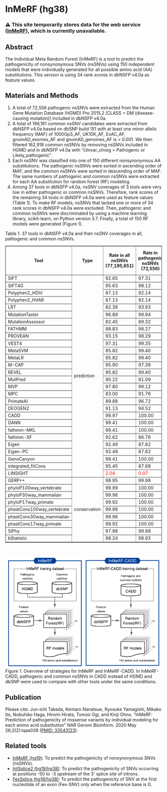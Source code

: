 # InMeRF (hg38)
### :warning: This site temporarily stores data for the web service ([InMeRF](https://www.med.nagoya-u.ac.jp/neurogenetics/InMeRF/)), which is currently unavailable.
## Abstract
The Individual Meta Random Forest (InMeRF) is a tool to predict the pathogenicity of nonsynonymous SNVs (nsSNVs) using 150 independent models that were individually generated for all possible amino acid (AA) substitutions. This version is using 34 rank scores in dbNSFP v4.0a as feature values.
## Materials and Methods
1. A total of 72,556 pathogenic nsSNVs were extracted from the Human Gene Mutation Database (HGMD) Pro 2015.2 [CLASS = DM (disease-causing mutation)] included in dbNSFP v4.0a.
2. A total of 166,161 common nsSNV candidates were extracted from dbNSFP v4.0a based on dbSNP build 151 with at least one minor allelic frequency (MAF) of 1000Gp3_AF, UK10K_AF, ExAC_AF, gnomAD_exomes_AF and gnomAD_genomes_AF is > 0.001. We then filtered 162,918 common nsSNVs by removing nsSNVs included in HGMD and in dbNSFP v4.0a with “clinvar_clnsig = Pathogenic or Likely_pathogenic”.
3. Each nsSNV was classified into one of 150 different nonsynonymous AA substitutions. The pathogenic nsSNVs were sorted in ascending order of MAF, and the common nsSNVs were sorted in descending order of MAF. The same numbers of pathogenic and common nsSNVs were extracted for each AA substitution for random forest (RF) modeling.
4. Among 37 tools in dbNSFP v4.0a, nsSNV coverages of 3 tools were very low in either pathogenic or common nsSNVs. Therefore, rank scores of the remaining 34 tools in dbNSFP v4.0a were used as feature values (Table 1). To make RF models, nsSNVs that lacked one or more of 34 rank scores in dbNSFP v4.0a were excluded. Then, pathogenic and common nsSNVs were discriminated by using a machine learning library, scikit-learn, on Python version 3.7. Finally, a total of 150 RF models were generated (Figure 1).

Table 1. 37 tools in dbNSFP v4.0a and their nsSNV coverages in all, pathogenic and common nsSNVs.
    <table border="1" cellspacing="0">
      <tr>
        <th>Tool</th>
        <th>Type</th>
        <th>Rate in all nsSNVs<br>(77,195,651)</th>
        <th>Rate in pathogenic nsSNVs<br>(72,556)</th>
        <th>Rate in common nsSNVs<br>(162,918)</th>
        <th>Feature values used for RF models</th>
      </tr>
      <tr>
        <td>SIFT</td>
        <td rowspan="28">prediction</td>
        <td>92.65</td>
        <td>97.31</td>
        <td>89.62</td>
        <td>O</td>
      </tr>
      <tr>
        <td>SIFT4G</td>
        <td>95.63</td>
        <td>98.12</td>
        <td>93.46</td>
        <td>O</td>
      </tr>
      <tr>
        <td>Polyphen2_HDIV</td>
        <td>87.13</td>
        <td>92.14</td>
        <td>80.88</td>
        <td>O</td>
      </tr>
      <tr>
        <td>Polyphen2_HVAR</td>
        <td>87.13</td>
        <td>92.14</td>
        <td>80.88</td>
        <td>O</td>
      </tr>
      <tr>
        <td>LRT</td>
        <td>82.39</td>
        <td>93.93</td>
        <td>72.45</td>
        <td>O</td>
      </tr>
      <tr>
        <td>MutationTaster</td>
        <td>96.89</td>
        <td>99.94</td>
        <td>95.72</td>
        <td>O</td>
      </tr>
      <tr>
        <td>MutationAssessor</td>
        <td>82.45</td>
        <td>89.32</td>
        <td>76.07</td>
        <td>O</td>
      </tr>
      <tr>
        <td>FATHMM</td>
        <td>88.83</td>
        <td>98.27</td>
        <td>87.35</td>
        <td>O</td>
      </tr>
      <tr>
        <td>PROVEAN</td>
        <td>93.15</td>
        <td>98.29</td>
        <td>90.39</td>
        <td>O</td>
      </tr>
      <tr>
        <td>VEST4</td>
        <td>97.31</td>
        <td>99.35</td>
        <td>95.72</td>
        <td>O</td>
      </tr>
      <tr>
        <td>MetaSVM</td>
        <td>95.82</td>
        <td>99.40</td>
        <td>94.08</td>
        <td>O</td>
      </tr>
      <tr>
        <td>MetaLR</td>
        <td>95.82</td>
        <td>99.40</td>
        <td>94.08</td>
        <td>O</td>
      </tr>
      <tr>
        <td>M-CAP</td>
        <td>95.90</td>
        <td>97.39</td>
        <td><font color="red">37.24</font></td>
        <td>X</td>
      </tr>
      <tr>
        <td>REVEL</td>
        <td>95.82</td>
        <td>99.40</td>
        <td>94.08</td>
        <td>O</td>
      </tr>
      <tr>
        <td>MutPred</td>
        <td>90.22</td>
        <td>81.09</td>
        <td><font color="red">6.21</font></td>
        <td>X</td>
      </tr>
      <tr>
        <td>MVP</td>
        <td>97.80</td>
        <td>99.12</td>
        <td>73.85</td>
        <td>O</td>
      </tr>
      <tr>
        <td>MPC</td>
        <td>83.00</td>
        <td>91.76</td>
        <td>75.79</td>
        <td>O</td>
      </tr>
      <tr>
        <td>PrimateAI</td>
        <td>89.88</td>
        <td>96.72</td>
        <td>85.13</td>
        <td>O</td>
      </tr>
      <tr>
        <td>DEOGEN2</td>
        <td>91.13</td>
        <td>94.52</td>
        <td>86.73</td>
        <td>O</td>
      </tr>
      <tr>
        <td>CADD</td>
        <td>99.97</td>
        <td>100.00</td>
        <td>100.00</td>
        <td>O</td>
      </tr>
      <tr>
        <td>DANN</td>
        <td>99.41</td>
        <td>100.00</td>
        <td>100.00</td>
        <td>O</td>
      </tr>
      <tr>
        <td>fathmm-MKL</td>
        <td>99.41</td>
        <td>100.00</td>
        <td>100.00</td>
        <td>O</td>
      </tr>
      <tr>
        <td>fathmm-XF</td>
        <td>92.62</td>
        <td>86.76</td>
        <td>92.20</td>
        <td>O</td>
      </tr>
      <tr>
        <td>Eigen</td>
        <td>92.49</td>
        <td>87.62</td>
        <td>92.02</td>
        <td>O</td>
      </tr>
      <tr>
        <td>Eigen-PC</td>
        <td>92.49</td>
        <td>87.62</td>
        <td>92.02</td>
        <td>O</td>
      </tr>
      <tr>
        <td>GenoCanyon</td>
        <td>99.41</td>
        <td>100.00</td>
        <td>100.00</td>
        <td>O</td>
      </tr>
      <tr>
        <td>integrated_fitCons</td>
        <td>95.45</td>
        <td>87.68</td>
        <td>97.44</td>
        <td>O</td>
      </tr>
      <tr>
        <td>LINSIGHT</td>
        <td><font color="red">2.04</font></td>
        <td><font color="red">0.07</font></td>
        <td><font color="red">3.52</font></td>
        <td>X</td>
      </tr>
      <tr>
        <td>GERP++</td>
        <td rowspan="9">conservation</td>
        <td>98.95</td>
        <td>99.98</td>
        <td>98.51</td>
        <td>O</td>
      </tr>
      <tr>
        <td>phyloP100way_vertebrate</td>
        <td>99.99</td>
        <td>100.00</td>
        <td>99.97</td>
        <td>O</td>
      </tr>
      <tr>
        <td>phyloP30way_mammalian</td>
        <td>99.96</td>
        <td>100.00</td>
        <td>99.94</td>
        <td>O</td>
      </tr>
      <tr>
        <td>phyloP17way_primate</td>
        <td>99.92</td>
        <td>100.00</td>
        <td>99.90</td>
        <td>O</td>
      </tr>
      <tr>
        <td>phastCons100way_vertebrate</td>
        <td>99.99</td>
        <td>100.00</td>
        <td>99.97</td>
        <td>O</td>
      </tr>
      <tr>
        <td>phastCons30way_mammalian</td>
        <td>99.96</td>
        <td>100.00</td>
        <td>99.94</td>
        <td>O</td>
      </tr>
      <tr>
        <td>phastCons17way_primate</td>
        <td>99.92</td>
        <td>100.00</td>
        <td>99.90</td>
        <td>O</td>
      </tr>
      <tr>
        <td>SiPhy</td>
        <td>97.98</td>
        <td>99.88</td>
        <td>97.09</td>
        <td>O</td>
      </tr>
      <tr>
        <td>bStatistic</td>
        <td>98.24</td>
        <td>98.93</td>
        <td>98.02</td>
        <td>O</td>
      </tr>
    </table><br>

![Figure 1](/scripts/Figure-1.png)\
Figure 1. Overview of strategies for InMeRF and InMeRF-CADD. In InMeRF-CADD, pathogenic and common nsSNVs in CADD instead of HGMD and dbSNP were used to compare with other tools under the same conditions.
## Publication
Please cite: Jun-ichi Takeda, Kentaro Nanatsue, Ryosuke Yamagishi, Mikako Ito, Nobuhiko Haga, Hiromi Hirata, Tomoo Ogi, and Kinji Ohno. “InMeRF: Prediction of pathogenicity of missense variants by individual modeling for each amino acid substitution” NAR Genom Bioinform. 2020 May 26;2(2):lqaa038 ([PMID: 33543123](https://pubmed.ncbi.nlm.nih.gov/33543123/)).
## Related tools
- [InMeRF (hg19)](https://github.com/jtakeda-tokai/inmerf_hg19.git): To predict the pathogenicity of nonsynonymous SNVs (nsSNVs).
- [IntSplice2 (hg19/hg38)](https://github.com/jtakeda-tokai/intsplice2.git): To predict the pathogenicity of SNVs occurring at positions -50 to -3 upstream of the 3' splice site of introns.
- [FexSplice (hg19/hg38)](https://github.com/jtakeda-tokai/fexsplice.git): To predict the pathogenicity of SNV at the first nucleotide of an exon (Fex-SNV) only when the reference base is G.
